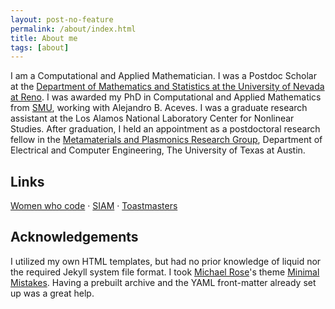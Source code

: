 ```yaml
---
layout: post-no-feature
permalink: /about/index.html
title: About me
tags: [about]
---
```


I am a Computational and Applied Mathematician. I was a Postdoc Scholar at the [Department of Mathematics and Statistics at the University of Nevada at Reno](https://www.unr.edu/math). I was awarded my PhD in Computational and Applied Mathematics from [SMU](https://www.smu.edu/dedman/academics/departments/math), working with Alejandro B. Aceves. I was a graduate research assistant at the Los Alamos National Laboratory Center for Nonlinear Studies. After graduation, I held an appointment as a postdoctoral research fellow in the [Metamaterials and Plasmonics Research Group](https://users.ece.utexas.edu/~aalu/), Department of Electrical and Computer Engineering, The University of Texas at Austin.


## Links

[Women who code](https://www.womenwhocode.com/) &middot; [SIAM](https://www.siam.org/) &middot; [Toastmasters](https://www.toastmasters.org/)

## Acknowledgements
I utilized my own HTML templates, but had no prior knowledge of liquid nor the required Jekyll system file format. I took [Michael Rose](http://twitter.com/mmistakes)'s theme [Minimal Mistakes](http://mmistakes.github.io/minimal-mistakes/). Having a prebuilt archive and the YAML front-matter already set up was a great help. 



